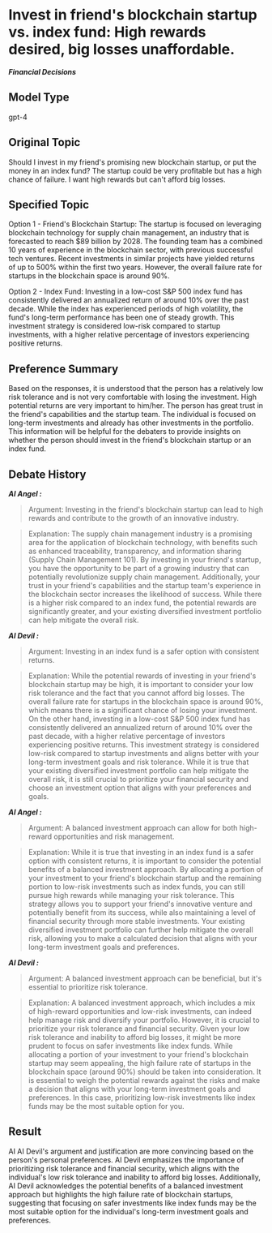 # Invest in friend's blockchain startup vs. index fund: High rewards desired, big losses unaffordable.

***Financial Decisions***



## Model Type

gpt-4

## Original Topic

Should I invest in my friend's promising new blockchain startup, or put the money in an index fund? The startup could be very profitable but has a high chance of failure. I want high rewards but can't afford big losses.

## Specified Topic

Option 1 - Friend's Blockchain Startup:
The startup is focused on leveraging blockchain technology for supply chain management, an industry that is forecasted to reach $89 billion by 2028. The founding team has a combined 10 years of experience in the blockchain sector, with previous successful tech ventures. Recent investments in similar projects have yielded returns of up to 500% within the first two years. However, the overall failure rate for startups in the blockchain space is around 90%.

Option 2 - Index Fund:
Investing in a low-cost S&P 500 index fund has consistently delivered an annualized return of around 10% over the past decade. While the index has experienced periods of high volatility, the fund's long-term performance has been one of steady growth. This investment strategy is considered low-risk compared to startup investments, with a higher relative percentage of investors experiencing positive returns.

## Preference Summary

Based on the responses, it is understood that the person has a relatively low risk tolerance and is not very comfortable with losing the investment. High potential returns are very important to him/her. The person has great trust in the friend's capabilities and the startup team. The individual is focused on long-term investments and already has other investments in the portfolio. This information will be helpful for the debaters to provide insights on whether the person should invest in the friend's blockchain startup or an index fund.

## Debate History


***AI Angel :***

> Argument: Investing in the friend's blockchain startup can lead to high rewards and contribute to the growth of an innovative industry.

> Explanation: The supply chain management industry is a promising area for the application of blockchain technology, with benefits such as enhanced traceability, transparency, and information sharing (Supply Chain Management 101). By investing in your friend's startup, you have the opportunity to be part of a growing industry that can potentially revolutionize supply chain management. Additionally, your trust in your friend's capabilities and the startup team's experience in the blockchain sector increases the likelihood of success. While there is a higher risk compared to an index fund, the potential rewards are significantly greater, and your existing diversified investment portfolio can help mitigate the overall risk.



***AI Devil :***

> Argument: Investing in an index fund is a safer option with consistent returns.

> Explanation: While the potential rewards of investing in your friend's blockchain startup may be high, it is important to consider your low risk tolerance and the fact that you cannot afford big losses. The overall failure rate for startups in the blockchain space is around 90%, which means there is a significant chance of losing your investment. On the other hand, investing in a low-cost S&P 500 index fund has consistently delivered an annualized return of around 10% over the past decade, with a higher relative percentage of investors experiencing positive returns. This investment strategy is considered low-risk compared to startup investments and aligns better with your long-term investment goals and risk tolerance. While it is true that your existing diversified investment portfolio can help mitigate the overall risk, it is still crucial to prioritize your financial security and choose an investment option that aligns with your preferences and goals.



***AI Angel :***

> Argument: A balanced investment approach can allow for both high-reward opportunities and risk management.

> Explanation: While it is true that investing in an index fund is a safer option with consistent returns, it is important to consider the potential benefits of a balanced investment approach. By allocating a portion of your investment to your friend's blockchain startup and the remaining portion to low-risk investments such as index funds, you can still pursue high rewards while managing your risk tolerance. This strategy allows you to support your friend's innovative venture and potentially benefit from its success, while also maintaining a level of financial security through more stable investments. Your existing diversified investment portfolio can further help mitigate the overall risk, allowing you to make a calculated decision that aligns with your long-term investment goals and preferences.



***AI Devil :***

> Argument: A balanced investment approach can be beneficial, but it's essential to prioritize risk tolerance.

> Explanation: A balanced investment approach, which includes a mix of high-reward opportunities and low-risk investments, can indeed help manage risk and diversify your portfolio. However, it is crucial to prioritize your risk tolerance and financial security. Given your low risk tolerance and inability to afford big losses, it might be more prudent to focus on safer investments like index funds. While allocating a portion of your investment to your friend's blockchain startup may seem appealing, the high failure rate of startups in the blockchain space (around 90%) should be taken into consideration. It is essential to weigh the potential rewards against the risks and make a decision that aligns with your long-term investment goals and preferences. In this case, prioritizing low-risk investments like index funds may be the most suitable option for you.



## Result

AI AI Devil's argument and justification are more convincing based on the person's personal preferences. AI Devil emphasizes the importance of prioritizing risk tolerance and financial security, which aligns with the individual's low risk tolerance and inability to afford big losses. Additionally, AI Devil acknowledges the potential benefits of a balanced investment approach but highlights the high failure rate of blockchain startups, suggesting that focusing on safer investments like index funds may be the most suitable option for the individual's long-term investment goals and preferences.
